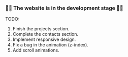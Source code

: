 ### 🚧🔧 The website is in the development stage 🔧🚧

TODO:
1. Finish the projects section.
2. Complete the contacts section.
3. Implement responsive design.
4. Fix a bug in the animation (z-index).
5. Add scroll animations.
